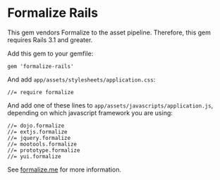 # Formalize Rails

This gem vendors Formalize to the asset pipeline. Therefore, this gem requires Rails 3.1 and
greater.

Add this gem to your gemfile:

    gem 'formalize-rails'

And add `app/assets/stylesheets/application.css`:

    //= require formalize

And add one of these lines to `app/assets/javascripts/application.js`, depending on which javascript
framework you are using:

    //= dojo.formalize
    //= extjs.formalize
    //= jquery.formalize
    //= mootools.formalize
    //= prototype.formalize
    //= yui.formalize

See [formalize.me](http://formalize.me) for more information.
